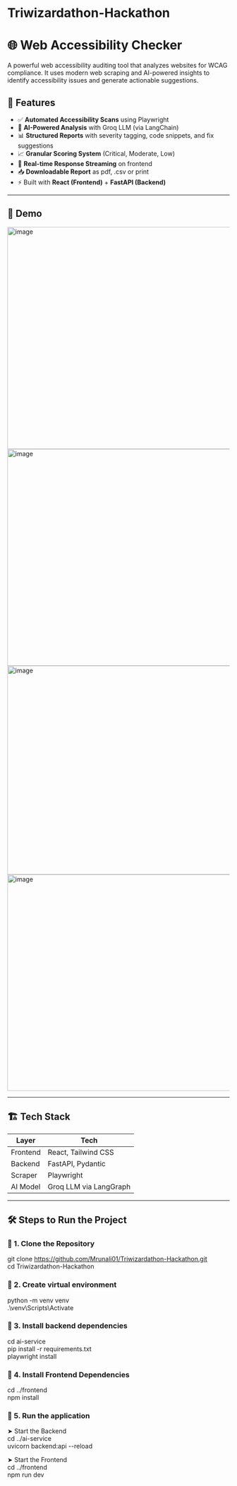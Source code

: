 # Triwizardathon-Hackathon

# 🌐 Web Accessibility Checker

A powerful web accessibility auditing tool that analyzes websites for WCAG compliance. It uses modern web scraping and AI-powered insights to identify accessibility issues and generate actionable suggestions.

## 🚀 Features

- ✅ **Automated Accessibility Scans** using Playwright
- 🧠 **AI-Powered Analysis** with Groq LLM (via LangChain)
- 📊 **Structured Reports** with severity tagging, code snippets, and fix suggestions
- 📈 **Granular Scoring System** (Critical, Moderate, Low)
- 🔄 **Real-time Response Streaming** on frontend
- 📥 **Downloadable Report** as pdf, .csv or print
- ⚡ Built with **React (Frontend)** + **FastAPI (Backend)**

---

## 📸 Demo

<img width="932" height="503" alt="image" src="https://github.com/user-attachments/assets/9c9f6e04-78e0-401b-bddb-dc151601b565" />  
<img width="922" height="491" alt="image" src="https://github.com/user-attachments/assets/85c0328b-f375-497f-8299-fdd328dcc5d8" />  
<img width="914" height="473" alt="image" src="https://github.com/user-attachments/assets/a092bad0-a19f-420d-a6fc-5e24f511ba43" />  
<img width="881" height="490" alt="image" src="https://github.com/user-attachments/assets/ffe66bbf-7c0b-4376-8ad3-a894e676dd22" />  


---

## 🏗️ Tech Stack

| Layer      | Tech                        |
|------------|-----------------------------|
| Frontend   | React, Tailwind CSS         |
| Backend    | FastAPI, Pydantic           |
| Scraper    | Playwright                  |
| AI Model   | Groq LLM via LangGraph      |

---

## 🛠️ Steps to Run the Project

### 🔹 1. Clone the Repository
git clone https://github.com/Mrunali01/Triwizardathon-Hackathon.git  
cd Triwizardathon-Hackathon  

### 🔹 2. Create virtual environment  
python -m venv venv  
.\venv\Scripts\Activate  

### 🔹 3. Install backend dependencies  
cd ai-service  
pip install -r requirements.txt  
playwright install  

### 🔹 4. Install Frontend Dependencies  
cd ../frontend  
npm install  


### 🔹 5. Run the application  
➤ Start the Backend  
cd ../ai-service  
uvicorn backend:api --reload  

➤ Start the Frontend  
cd ../frontend  
npm run dev  

